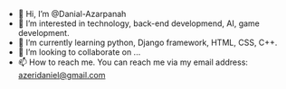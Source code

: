 - 👋 Hi, I’m @Danial-Azarpanah
- 👀 I’m interested in technology, back-end developmend, AI, game development.
- 🌱 I’m currently learning python, Django framework, HTML, CSS, C++.
- 💞️ I’m looking to collaborate on ...
- 📫 How to reach me. You can reach me via my email address: azeridaniel@gmail.com

<!---
Danial-Azarpanah/Danial-Azarpanah is a ✨ special ✨ repository because its `README.md` (this file) appears on your GitHub profile.
You can click the Preview link to take a look at your changes.
--->
